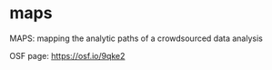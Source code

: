 # maps
MAPS: mapping the analytic paths of a crowdsourced data analysis

OSF page: https://osf.io/9qke2
